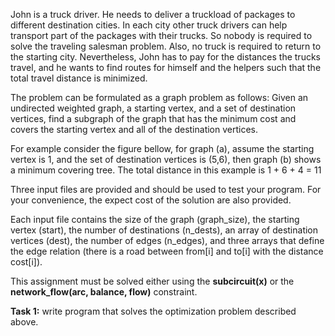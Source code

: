 John is a truck driver. He needs to deliver a truckload of packages to different destination cities. In each city other truck drivers can help transport part of the packages with their trucks. So nobody is required to solve the traveling salesman problem. Also, no truck is required to return to the starting city. Nevertheless, John has to pay for the distances the trucks travel, and he wants to find routes for himself and the helpers such that the total travel distance is minimized.

The problem can be formulated as a graph problem as follows: Given an undirected weighted graph, a starting vertex, and a set of destination vertices, find a subgraph of the graph that has the minimum cost and covers the starting vertex and all of the destination vertices.

For example consider the figure bellow, for graph (a), assume the starting vertex is 1, and the set of destination vertices is (5,6), then graph (b) shows a minimum covering tree. The total distance in this example is 1 + 6 + 4 = 11

Three input files are provided and should be used to test your program. For your convenience, the expect cost of the solution are also provided.

Each input file contains the size of the graph (graph_size), the starting vertex (start), the number of destinations (n_dests), an array of destination vertices (dest), the number of edges (n_edges), and three arrays that define the edge relation (there is a road between from[i] and to[i] with the distance cost[i]).

This assignment must be solved either using the **subcircuit(x)** or the **network_flow(arc, balance, flow)** constraint.

**Task 1:** write program that solves the optimization problem described above.
